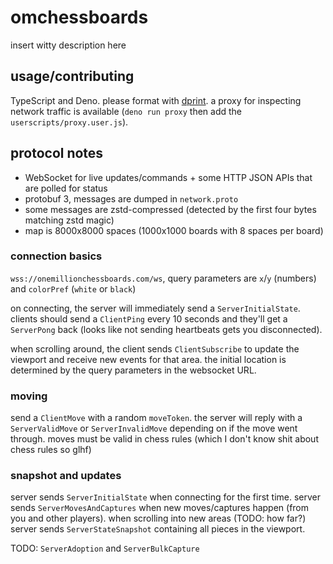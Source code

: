 # omchessboards

insert witty description here

## usage/contributing

TypeScript and Deno. please format with [dprint](https://dprint.dev/). a proxy for inspecting network traffic is available (`deno run proxy` then add the `userscripts/proxy.user.js`).

## protocol notes

- WebSocket for live updates/commands + some HTTP JSON APIs that are polled for status
- protobuf 3, messages are dumped in `network.proto`
- some messages are zstd-compressed (detected by the first four bytes matching zstd magic)
- map is 8000x8000 spaces (1000x1000 boards with 8 spaces per board)

### connection basics

`wss://onemillionchessboards.com/ws`, query parameters are `x`/`y` (numbers) and `colorPref` (`white` or `black`)

on connecting, the server will immediately send a `ServerInitialState`. clients should send a `ClientPing` every 10 seconds and they'll get a `ServerPong` back (looks like not sending heartbeats gets you disconnected).

when scrolling around, the client sends `ClientSubscribe` to update the viewport and receive new events for that area. the initial location is determined by the query parameters in the websocket URL.

### moving

send a `ClientMove` with a random `moveToken`. the server will reply with a `ServerValidMove` or `ServerInvalidMove` depending on if the move went through. moves must be valid in chess rules (which I don't know shit about chess rules so glhf)

### snapshot and updates

server sends `ServerInitialState` when connecting for the first time. server sends `ServerMovesAndCaptures` when new moves/captures happen (from you and other players). when scrolling into new areas (TODO: how far?) server sends `ServerStateSnapshot` containing all pieces in the viewport.

TODO: `ServerAdoption` and `ServerBulkCapture`
